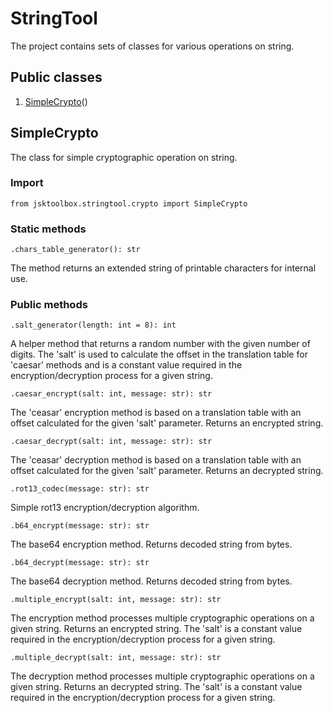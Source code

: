 # StringTool

The project contains sets of classes for various operations on string.

## Public classes
1. [SimpleCrypto](https://github.com/Szumak75/JskToolBox/blob/master/docs/StringTool.md#simplecrypto)()

## SimpleCrypto

The class for simple cryptographic operation on string.

### Import
```
from jsktoolbox.stringtool.crypto import SimpleCrypto
```

### Static methods
```
.chars_table_generator(): str
```
The method returns an extended string of printable characters for internal use.

### Public methods
```
.salt_generator(length: int = 8): int
```
A helper method that returns a random number with the given number of digits.
The 'salt' is used to calculate the offset in the translation table for 'caesar' methods and is a constant value required in the encryption/decryption process for a given string.

```
.caesar_encrypt(salt: int, message: str): str
```
The 'ceasar' encryption method is based on a translation table with an offset calculated for the given 'salt' parameter. Returns an encrypted string.

```
.caesar_decrypt(salt: int, message: str): str
```
The 'ceasar' decryption method is based on a translation table with an offset calculated for the given 'salt' parameter. Returns an decrypted string.

```
.rot13_codec(message: str): str
```
Simple rot13 encryption/decryption algorithm.

```
.b64_encrypt(message: str): str
```
The base64 encryption method. Returns decoded string from bytes.

```
.b64_decrypt(message: str): str
```
The base64 decryption method. Returns decoded string from bytes.

```
.multiple_encrypt(salt: int, message: str): str
```
The encryption method processes multiple cryptographic operations on a given string. Returns an encrypted string.
The 'salt' is a constant value required in the encryption/decryption process for a given string.

```
.multiple_decrypt(salt: int, message: str): str
```
The decryption method processes multiple cryptographic operations on a given string. Returns an decrypted string.
The 'salt' is a constant value required in the encryption/decryption process for a given string.
